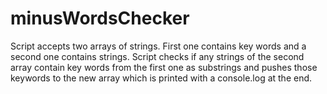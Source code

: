 # minusWordsChecker
Script accepts two arrays of strings. First one contains key words and a second one contains strings. Script checks if any strings of the second array contain key words from the first one as substrings and pushes those keywords to the new array which is printed with a console.log at the end.
